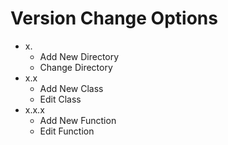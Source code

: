# Version Change Options
- x.
  - Add New Directory
  - Change Directory
- x.x
  - Add New Class
  - Edit Class
- x.x.x
  - Add New Function
  - Edit Function
